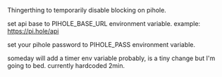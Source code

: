 Thingerthing to temporarily disable blocking on pihole.

set api base to PIHOLE_BASE_URL environment variable. example: https://pi.hole/api

set your pihole password to PIHOLE_PASS environment variable.

someday will add a timer env variable probably, is a tiny change but I'm going to bed. currently hardcoded 2min.
